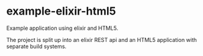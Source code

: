 # example-elixir-html5

Example application using elixir and HTML5.

The project is split up into an elixir REST api
and an HTML5 application with separate build systems.

